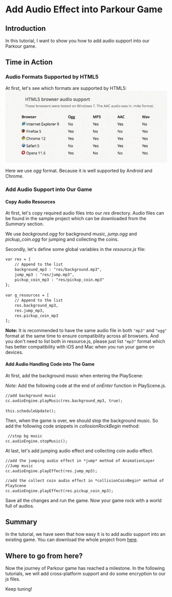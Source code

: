# Add Audio Effect into Parkour Game

## Introduction

In this tutorial, I want to show you how to add audio support into our Parkour game.

## Time in Action

### Audio Formats Supported by HTML5

At first, let's see which formats are supported by HTML5:
![](res/html5-audio-format.png)

Here we use *ogg* format. Because it is well supported by Android and Chrome.

### Add Audio Support into Our Game

#### Copy Audio Resources

At first, let's copy required audio files into our *res* directory. Audio files can be found in the sample project which can be downloaded from the *Summary* section.

We use *background.ogg* for background music, *jump.ogg* and *pickup_coin.ogg* for jumping and collecting the coins.

Secondly, let's define some global variables in the *resource.js* file:

```
var res = {
    // Append to the list
    background_mp3 : "res/background.mp3",
    jump_mp3 : "res/jump.mp3",
    pickup_coin_mp3 : "res/pickup_coin.mp3"
};

var g_resources = [
    // Append to the list
    res.background_mp3,
    res.jump_mp3,
    res.pickup_coin_mp3
];
```
**Note:** It is recommended to have the same audio file in both `"mp3"` and `"ogg"` format at the same time to ensure compatibility across all browsers. And you don't need to list both in resource.js, please just list `"mp3"` format which has better compatibility with iOS and Mac when you run your game on devices.

#### Add Audio Handling Code into The Game

At first, add the background music when entering the PlayScene:

*Note:* Add the following code at the end of *onEnter* function in PlayScene.js.

```
//add background music
cc.audioEngine.playMusic(res.background_mp3, true);

this.scheduleUpdate();
```

Then, when the game is over, we should stop the background music. So add the following code snippets in *collosionRockBegin* method:

```
 //stop bg music
cc.audioEngine.stopMusic();
```

At last, let's add jumping audio effect and collecting coin audio effect.

```
//add the jumping audio effect in *jump* method of AnimationLayer
//Jump music
cc.audioEngine.playEffect(res.jump_mp3);
```

```
//add the collect coin audio effect in *collisionCoinBegin* method of PlayScene
cc.audioEngine.playEffect(res.pickup_coin_mp3);
```

Save all the changes and run the game. Now your game rock with a world full of audios.

## Summary

In the tutorial, we have seen that how easy it is to add audio support into an existing game. You can download the whole project from [here](./res/Parkour.zip).

## Where to go from here?

Now the journey of Parkour game has reached a milestone. In the following tutorials, we will add cross-platform support and do some encryption to our js files.

Keep tuning!
